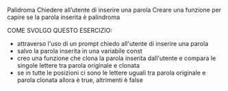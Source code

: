 Palidroma
Chiedere all’utente di inserire una parola
Creare una funzione per capire se la parola inserita è palindroma

COME SVOLGO QUESTO ESERCIZIO:

- attraverso l'uso di un prompt chiedo all'utente di inserire una parola
- salvo la parola inserita in una variabile const
- creo una funzione che clona la parola inserita dall'utente e compara le singole lettere tra parola originale e clonata
- se in tutte le posizioni ci sono le lettere uguali tra parola originale e parola clonata allora è true, altrimenti è false